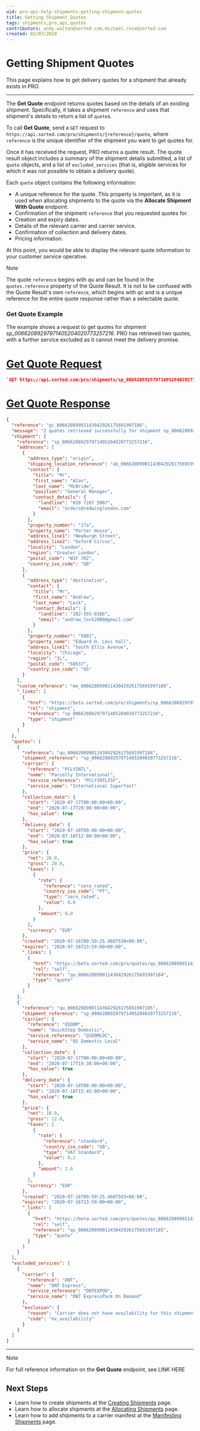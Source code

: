 ```yaml
---
uid: pro-api-help-shipments-getting-shipment-quotes
title: Getting Shipment Quotes
tags: shipments,pro,api,quotes
contributors: andy.walton@sorted.com,michael.rose@sorted.com
created: 02/07/2020
---
```


# Getting Shipment Quotes

This page explains how to get delivery quotes for a shipment that already exists in PRO.

---

The **Get Quote** endpoint returns quotes based on the details of an existing shipment. Specifically, it takes a shipment `reference` and uses that shipment's details to return a list of `quote`s. 

To call **Get Quote**, send a `GET` request to `https://api.sorted.com/pro/shipments/{reference}/quote`, where `reference` is the unique identifier of the shipment you want to get quotes for.

Once it has received the request, PRO returns a quote result. The quote result object includes a summary of the shipment details submitted, a list of `quote` objects, and a list of `excluded_services` (that is, eligible services for which it was not possible to obtain a delivery quote). 

Each `quote` object contains the following information:

* A unique reference for the quote. This property is important, as it is used when allocating shipments to the quote via the **Allocate Shipment With Quote** endpoint.
* Confirmation of the shipment `reference` that you requested quotes for.
* Creation and expiry dates. 
* Details of the relevant carrier and carrier service.
* Confirmation of collection and delivery dates.
* Pricing information.

At this point, you would be able to display the relevant quote information to your customer service operative.

> [!NOTE]
> The quote `reference` begins with _qu_ and can be found in the `quotes.reference` property of the Quote Result. It is not to be confused with the Quote Result's own `reference`, which begins with _qc_ and is a unique reference for the entire quote response rather than a selectable quote.

### Get Quote Example

The example shows a request to get quotes for shipment _sp_00662089297971405204020773257216_. PRO has retrieved two quotes, with a further service excluded as it cannot meet the delivery promise.

# [Get Quote Request](#tab/get-quote-request)

```json
`GET https://api.sorted.com/pro/shipments/sp_00662089297971405204020773257216/quote`
```

# [Get Quote Response](#tab/get-quote-response)

```json
{
  "reference": "qc_00662089901143042926175691997186",
  "message": "2 quotes retrieved successfully for shipment sp_00662089297971405204020773257216",
  "shipment": {
    "reference": "sp_00662089297971405204020773257216",
    "addresses": [
      {
        "address_type": "origin",
        "shipping_location_reference": "ab_00662089901143042926175691997187",
        "contact": {
          "title": "Mr",
          "first_name": "Alan",
          "last_name": "McBride",
          "position": "General Manager",
          "contact_details": {
            "landline": "020 7287 5007",
            "email": "orders@redwinglondon.com"
          }
        },
        "property_number": "17a",
        "property_name": "Porter House",
        "address_line1": "Newburgh Street",
        "address_line2": "Oxford Circus",
        "locality": "London",
        "region": "Greater London",
        "postal_code": "W1F 7RZ",
        "country_iso_code": "GB"
      },
      {
        "address_type": "destination",
        "contact": {
          "title": "Mr",
          "first_name": "Andrew",
          "last_name": "Lock",
          "contact_details": {
            "landline": "202-555-0186",
            "email": "andrew_lock2000@gmail.com"
          }
        },
        "property_number": "5801",
        "property_name": "Edward H. Levi Hall",
        "address_line1": "South Ellis Avenue",
        "locality": "Chicago",
        "region": "IL",
        "postal_code": "60637",
        "country_iso_code": "US"
      }
    ],
    "custom_reference": "me_00662089901143042926175691997188",
    "_links": [
      {
        "href": "https://beta.sorted.com/pro/shipments/sp_00662089297971405204020773257216",
        "rel": "shipment",
        "reference": "sp_00662089297971405204020773257216",
        "type": "shipment"
      }
    ]
  },
  "quotes": [
    {
      "reference": "qu_00662089901143042926175691997184",
      "shipment_reference": "sp_00662089297971405204020773257216",
      "carrier": {
        "reference": "PCLYINTL",
        "name": "Parcelly International",
        "service_reference": "PCLYINTLISF",
        "service_name": "International Superfast"
      },
      "collection_date": {
        "start": "2020-07-17T00:00:00+00:00",
        "end": "2020-07-17T20:00:00+00:00",
        "has_value": true
      },
      "delivery_date": {
        "start": "2020-07-18T09:00:00+00:00",
        "end": "2020-07-18T12:00:00+00:00",
        "has_value": true
      },
      "price": {
        "net": 20.0,
        "gross": 20.0,
        "taxes": [
          {
            "rate": {
              "reference": "zero_rated",
              "country_iso_code": "PT",
              "type": "zero_rated",
              "value": 0.0
            },
            "amount": 0.0
          }
        ],
        "currency": "EUR"
      },
      "created": "2020-07-16T09:59:25.4607538+00:00",
      "expires": "2020-07-16T23:59:00+00:00",
      "_links": [
        {
          "href": "https://beta.sorted.com/pro/quotes/qu_00662089901143042926175691997184",
          "rel": "self",
          "reference": "qu_00662089901143042926175691997184",
          "type": "quote"
        }
      ]
    },
    {
      "reference": "qu_00662089901143042926175691997185",
      "shipment_reference": "sp_00662089297971405204020773257216",
      "carrier": {
        "reference": "QSDOM",
        "name": "QuickStep Domestic",
        "service_reference": "QSDOMLOC",
        "service_name": "QS Domestic Local"
      },
      "collection_date": {
        "start": "2020-07-17T00:00:00+00:00",
        "end": "2020-07-17T19:30:00+00:00",
        "has_value": true
      },
      "delivery_date": {
        "start": "2020-07-18T08:00:00+00:00",
        "end": "2020-07-18T15:45:00+00:00",
        "has_value": true
      },
      "price": {
        "net": 10.0,
        "gross": 12.0,
        "taxes": [
          {
            "rate": {
              "reference": "standard",
              "country_iso_code": "GB",
              "type": "VAT Standard",
              "value": 0.2
            },
            "amount": 2.0
          }
        ],
        "currency": "EUR"
      },
      "created": "2020-07-16T09:59:25.4607593+00:00",
      "expires": "2020-07-16T23:59:00+00:00",
      "_links": [
        {
          "href": "https://beta.sorted.com/pro/quotes/qu_00662089901143042926175691997185",
          "rel": "self",
          "reference": "qu_00662089901143042926175691997185",
          "type": "quote"
        }
      ]
    }
  ],
  "excluded_services": [
    {
      "carrier": {
        "reference": "DNT",
        "name": "DNT Express",
        "service_reference": "DNTEXPOD",
        "service_name": "DNT ExpressPack On Demand"
      },
      "exclusion": {
        "reason": "Carrier does not have availability for this shipment for the given date(s)",
        "code": "ex_availability"
      }
    }
  ]
}
```
---

> [!NOTE]
>
> For full reference information on the **Get Quote** endpoint, see LINK HERE

## Next Steps

* Learn how to create shipments at the [Creating Shipments](/pro/api/shipments/creating_shipments.html) page.
* Learn how to allocate shipments at the [Allocating Shipments](/pro/api/shipments/allocating_shipments.html) page.
* Learn how to add shipments to a carrier manifest at the [Manifesting Shipments](/pro/api/shipments/manifesting_shipments.html) page.